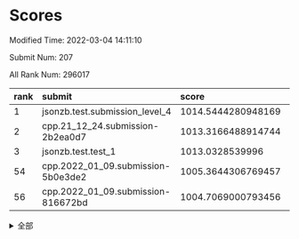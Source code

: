 # Scores

Modified Time: 2022-03-04 14:11:10

Submit Num: 207

All Rank Num: 296017

| rank |               submit               |       score        |       sigma        | pk_num |
| :--- | :--------------------------------- | :----------------- | :----------------- | :----- |
| 1    | jsonzb.test.submission_level_4     | 1014.5444280948169 | 0.851771849780666  | 5725   |
| 2    | cpp.21_12_24.submission-2b2ea0d7   | 1013.3166488914744 | 0.8186113217364978 | 5722   |
| 3    | jsonzb.test.test_1                 | 1013.0328539996    | 0.8014353083932435 | 5716   |
| 54   | cpp.2022_01_09.submission-5b0e3de2 | 1005.3644306769457 | 0.7144403868456236 | 5720   |
| 56   | cpp.2022_01_09.submission-816672bd | 1004.7069000793456 | 0.7118891535083817 | 5718   |


<details>
<summary>全部</summary>

| rank |                 submit                 |       score        |       sigma        | pk_num |
| :--- | :------------------------------------- | :----------------- | :----------------- | :----- |
| 1    | jsonzb.test.submission_level_4         | 1014.5444280948169 | 0.851771849780666  | 5725   |
| 2    | cpp.21_12_24.submission-2b2ea0d7       | 1013.3166488914744 | 0.8186113217364978 | 5722   |
| 3    | jsonzb.test.test_1                     | 1013.0328539996    | 0.8014353083932435 | 5716   |
| 4    | gobigger.level_3.submission_level_3_2  | 1011.6382674232013 | 0.7692808953122836 | 5719   |
| 5    | gobigger.level_3.submission_level_3_26 | 1011.5531584367111 | 0.7654380180442404 | 5719   |
| 6    | gobigger.level_3.submission_level_3_14 | 1011.5292227277546 | 0.7744545250105489 | 5723   |
| 7    | gobigger.level_3.submission_level_3_44 | 1011.5252972054298 | 0.7816508098056165 | 5722   |
| 8    | gobigger.level_3.submission_level_3_10 | 1010.9857631755928 | 0.7606845249197202 | 5719   |
| 9    | gobigger.level_3.submission_level_3_20 | 1010.9750416029673 | 0.7643759453742985 | 5724   |
| 10   | gobigger.level_3.submission_level_3_29 | 1010.8981435333318 | 0.762067479241026  | 5722   |
| 11   | gobigger.level_3.submission_level_3_19 | 1010.8259185972031 | 0.7698295525611962 | 5721   |
| 12   | gobigger.level_3.submission_level_3_46 | 1010.7940155423969 | 0.7863871670950817 | 5717   |
| 13   | gobigger.level_3.submission_level_3_28 | 1010.7668804918941 | 0.7658017508077185 | 5723   |
| 14   | gobigger.level_3.submission_level_3_31 | 1010.757643382308  | 0.7702925759170688 | 5721   |
| 15   | gobigger.level_3.submission_level_3_27 | 1010.6823242288139 | 0.7856110936311683 | 5718   |
| 16   | gobigger.level_3.submission_level_3_49 | 1010.6513342842587 | 0.7754608866669211 | 5724   |
| 17   | gobigger.level_3.submission_level_3_4  | 1010.5599529255755 | 0.7588765009649469 | 5725   |
| 18   | gobigger.level_3.submission_level_3_16 | 1010.5132150425035 | 0.7613201965923566 | 5719   |
| 19   | gobigger.level_3.submission_level_3_33 | 1010.4571741221818 | 0.7787619305821689 | 5720   |
| 20   | gobigger.level_3.submission_level_3_1  | 1010.3503169705215 | 0.7586388426508669 | 5719   |
| 21   | gobigger.level_3.submission_level_3_15 | 1010.3185668784682 | 0.7851224629188084 | 5728   |
| 22   | gobigger.level_3.submission_level_3_30 | 1010.3166065563341 | 0.7506264978374311 | 5719   |
| 23   | gobigger.level_3.submission_level_3_3  | 1010.2813093686038 | 0.7359241148133853 | 5719   |
| 24   | gobigger.level_3.submission_level_3_12 | 1010.2282439132454 | 0.7589166313177627 | 5713   |
| 25   | gobigger.level_3.submission_level_3_38 | 1010.1472304607956 | 0.7361663956024965 | 5719   |
| 26   | gobigger.level_3.submission_level_3_7  | 1010.1108559952888 | 0.7630245004786541 | 5718   |
| 27   | gobigger.level_3.submission_level_3_47 | 1010.0945918191254 | 0.763350828956604  | 5728   |
| 28   | gobigger.level_3.submission_level_3_24 | 1010.0887962006534 | 0.7622742817189183 | 5722   |
| 29   | gobigger.level_3.submission_level_3_25 | 1010.0606657080798 | 0.7655405995703994 | 5715   |
| 30   | gobigger.level_3.submission_level_3_8  | 1009.9653230636738 | 0.7542735550772162 | 5719   |
| 31   | gobigger.level_3.submission_level_3_34 | 1009.9441066974018 | 0.7550291423469309 | 5727   |
| 32   | gobigger.level_3.submission_level_3_45 | 1009.9340312766521 | 0.7760025321975745 | 5725   |
| 33   | gobigger.level_3.submission_level_3_32 | 1009.9119191488288 | 0.7604513582922298 | 5712   |
| 34   | gobigger.level_3.submission_level_3_40 | 1009.8939190634496 | 0.7587845490590074 | 5721   |
| 35   | gobigger.level_3.submission_level_3_41 | 1009.8336837763337 | 0.7489968783714656 | 5723   |
| 36   | gobigger.level_3.submission_level_3_35 | 1009.7817726853458 | 0.7776724473169078 | 5719   |
| 37   | gobigger.level_3.submission_level_3_21 | 1009.7658858524808 | 0.7534417517422729 | 5717   |
| 38   | gobigger.level_3.submission_level_3_0  | 1009.7155820153001 | 0.7576545537442541 | 5722   |
| 39   | gobigger.level_3.submission_level_3_43 | 1009.5772908477271 | 0.7544799777664234 | 5724   |
| 40   | gobigger.level_3.submission_level_3_36 | 1009.5658407530414 | 0.7846903943173928 | 5718   |
| 41   | gobigger.level_3.submission_level_3_37 | 1009.5263977936914 | 0.7477232919606972 | 5721   |
| 42   | gobigger.level_3.submission_level_3_6  | 1009.3896485537409 | 0.7481022688043785 | 5720   |
| 43   | gobigger.level_3.submission_level_3_42 | 1009.3024531463188 | 0.7603306455764486 | 5716   |
| 44   | gobigger.level_3.submission_level_3_13 | 1009.1488846631031 | 0.7426235842012797 | 5723   |
| 45   | gobigger.level_3.submission_level_3_39 | 1009.0635373533167 | 0.7525547837774375 | 5724   |
| 46   | gobigger.level_3.submission_level_3_18 | 1008.9346313875876 | 0.7509222879808296 | 5720   |
| 47   | gobigger.level_3.submission_level_3_22 | 1008.8964462691869 | 0.7658050419453661 | 5720   |
| 48   | gobigger.level_3.submission_level_3_48 | 1008.7151477638298 | 0.7413857995648728 | 5717   |
| 49   | gobigger.level_3.submission_level_3_17 | 1008.4853537772443 | 0.7333733148875342 | 5721   |
| 50   | gobigger.level_3.submission_level_3_5  | 1008.4732805817556 | 0.7496038225332083 | 5719   |
| 51   | gobigger.level_3.submission_level_3_11 | 1008.1070664897401 | 0.7472530302058734 | 5722   |
| 52   | gobigger.level_3.submission_level_3_23 | 1008.1035964134811 | 0.7333351392757808 | 5721   |
| 53   | gobigger.level_3.submission_level_3_9  | 1007.2918071824893 | 0.757786608631096  | 5717   |
| 54   | cpp.2022_01_09.submission-5b0e3de2     | 1005.3644306769457 | 0.7144403868456236 | 5720   |
| 55   | gobigger.level_1.submission_level_1_47 | 1005.0957454539881 | 0.7372959447024074 | 5720   |
| 56   | cpp.2022_01_09.submission-816672bd     | 1004.7069000793456 | 0.7118891535083817 | 5718   |
| 57   | gobigger.level_1.submission_level_1_28 | 1004.6462573749166 | 0.7240908488232642 | 5724   |
| 58   | gobigger.level_1.submission_level_1_32 | 1004.6227024957043 | 0.7180850585647088 | 5714   |
| 59   | gobigger.level_1.submission_level_1_43 | 1004.3848644902351 | 0.7173971154205306 | 5723   |
| 60   | gobigger.level_1.submission_level_1_27 | 1004.3139109147079 | 0.7169409078904205 | 5722   |
| 61   | gobigger.level_1.submission_level_1_34 | 1004.2790536246713 | 0.715014787583498  | 5717   |
| 62   | gobigger.level_1.submission_level_1_5  | 1004.199668932681  | 0.7194495011582719 | 5718   |
| 63   | gobigger.level_1.submission_level_1_38 | 1004.1438801813661 | 0.7143283407008596 | 5719   |
| 64   | gobigger.level_1.submission_level_1_24 | 1004.1424083756391 | 0.7123761644054661 | 5723   |
| 65   | gobigger.level_1.submission_level_1_8  | 1004.1044469974094 | 0.7157904240695153 | 5720   |
| 66   | gobigger.level_1.submission_level_1_0  | 1003.9245693572055 | 0.7150949442044582 | 5721   |
| 67   | gobigger.level_1.submission_level_1_11 | 1003.8826244759136 | 0.7148159196452516 | 5723   |
| 68   | gobigger.level_1.submission_level_1_46 | 1003.8688348191076 | 0.710568421126573  | 5719   |
| 69   | gobigger.level_1.submission_level_1_12 | 1003.827826394762  | 0.7268972611950575 | 5723   |
| 70   | gobigger.level_1.submission_level_1_3  | 1003.7994550377671 | 0.7096923371276741 | 5714   |
| 71   | gobigger.level_1.submission_level_1_16 | 1003.746680124596  | 0.7206908770259909 | 5717   |
| 72   | gobigger.level_1.submission_level_1_21 | 1003.7028905273608 | 0.7280371899105028 | 5724   |
| 73   | gobigger.level_1.submission_level_1_40 | 1003.6476820246762 | 0.7133422735766691 | 5722   |
| 74   | gobigger.level_1.submission_level_1_13 | 1003.6462147948087 | 0.722099911333514  | 5719   |
| 75   | gobigger.level_1.submission_level_1_39 | 1003.6173256172374 | 0.7182556294876219 | 5724   |
| 76   | gobigger.level_1.submission_level_1_15 | 1003.5880023776488 | 0.703899414613201  | 5725   |
| 77   | gobigger.level_1.submission_level_1_44 | 1003.5483071158978 | 0.7111494540175753 | 5719   |
| 78   | gobigger.level_1.submission_level_1_45 | 1003.4914614209256 | 0.7216175657038666 | 5718   |
| 79   | gobigger.level_1.submission_level_1_29 | 1003.4600567589935 | 0.7170056335652361 | 5722   |
| 80   | gobigger.level_1.submission_level_1_49 | 1003.4077566952902 | 0.7297188019384341 | 5717   |
| 81   | gobigger.level_1.submission_level_1_37 | 1003.4006797800895 | 0.7233607277266987 | 5715   |
| 82   | gobigger.level_1.submission_level_1_6  | 1003.2565739314513 | 0.7133843326668375 | 5721   |
| 83   | gobigger.level_1.submission_level_1_20 | 1003.1490589877717 | 0.7165875152085232 | 5720   |
| 84   | gobigger.level_1.submission_level_1_10 | 1003.1317833363872 | 0.7189938776598772 | 5720   |
| 85   | gobigger.level_1.submission_level_1_1  | 1003.1254689420944 | 0.7096271474690528 | 5714   |
| 86   | gobigger.level_1.submission_level_1_36 | 1003.1006695547962 | 0.7169894209590565 | 5723   |
| 87   | gobigger.level_1.submission_level_1_4  | 1003.0928232690547 | 0.7037263293940536 | 5720   |
| 88   | gobigger.level_1.submission_level_1_9  | 1003.0304938869509 | 0.7126779028144616 | 5715   |
| 89   | gobigger.level_1.submission_level_1_14 | 1002.9824184949747 | 0.7149598720621286 | 5723   |
| 90   | gobigger.level_1.submission_level_1_33 | 1002.8226269836363 | 0.7105281817124516 | 5719   |
| 91   | gobigger.level_1.submission_level_1_18 | 1002.8153774908893 | 0.7086867852385889 | 5722   |
| 92   | gobigger.level_1.submission_level_1_42 | 1002.7588809990763 | 0.7170807460317423 | 5723   |
| 93   | gobigger.level_1.submission_level_1_31 | 1002.6085983848992 | 0.7086409784063252 | 5714   |
| 94   | gobigger.level_1.submission_level_1_35 | 1002.5941923228044 | 0.7057827821124847 | 5721   |
| 95   | gobigger.level_1.submission_level_1_2  | 1002.5847678956326 | 0.7144260909055921 | 5727   |
| 96   | gobigger.level_1.submission_level_1_48 | 1002.4661919646525 | 0.7110695344558087 | 5721   |
| 97   | gobigger.level_1.submission_level_1_17 | 1002.3883931582353 | 0.7063652388860089 | 5720   |
| 98   | gobigger.level_1.submission_level_1_19 | 1002.3386178902331 | 0.7148695651121733 | 5719   |
| 99   | gobigger.level_1.submission_level_1_41 | 1002.2095234481491 | 0.71316952921276   | 5719   |
| 100  | gobigger.level_1.submission_level_1_7  | 1002.1622040672    | 0.7045525613353981 | 5727   |
| 101  | gobigger.level_1.submission_level_1_22 | 1002.0586398042198 | 0.7119913714264987 | 5721   |
| 102  | gobigger.level_1.submission_level_1_25 | 1001.8365250779718 | 0.7196115154250404 | 5725   |
| 103  | gobigger.level_1.submission_level_1_30 | 1001.6325410855915 | 0.7188792246683011 | 5721   |
| 104  | gobigger.level_1.submission_level_1_26 | 1001.5109588126658 | 0.7188753067477219 | 5723   |
| 105  | gobigger.level_1.submission_level_1_23 | 1001.351955543005  | 0.7153218623449169 | 5716   |
| 106  | gobigger.random.submission_random_45   | 997.5738608256054  | 0.7172375624220191 | 5720   |
| 107  | gobigger.random.submission_random_10   | 997.4503634086536  | 0.7090554191862408 | 5719   |
| 108  | gobigger.random.submission_random_47   | 997.4245696172014  | 0.7137082492234813 | 5724   |
| 109  | gobigger.random.submission_random_37   | 997.3341401068111  | 0.705297891604288  | 5720   |
| 110  | gobigger.random.submission_random_33   | 997.2933595328976  | 0.7108680687257406 | 5720   |
| 111  | gobigger.random.submission_random_26   | 996.9324537097642  | 0.7079503688389731 | 5722   |
| 112  | gobigger.random.submission_random_7    | 996.866228012934   | 0.7108633964822013 | 5720   |
| 113  | gobigger.random.submission_random_5    | 996.8377899011836  | 0.7156053979323421 | 5720   |
| 114  | gobigger.random.submission_random_41   | 996.8128731300986  | 0.708733223163736  | 5722   |
| 115  | gobigger.random.submission_random_16   | 996.7451687100274  | 0.7084062717245234 | 5724   |
| 116  | gobigger.random.submission_random_35   | 996.6909218361461  | 0.7040704017650652 | 5722   |
| 117  | gobigger.random.submission_random_23   | 996.5795194724822  | 0.7089151592753865 | 5721   |
| 118  | gobigger.random.submission_random_44   | 996.5020422991591  | 0.6973156166600474 | 5717   |
| 119  | gobigger.random.submission_random_25   | 996.4955328080314  | 0.7106831247532529 | 5719   |
| 120  | gobigger.random.submission_random_4    | 996.4675563447553  | 0.7018907104488001 | 5722   |
| 121  | gobigger.random.submission_random_48   | 996.4550001092655  | 0.7205314301645998 | 5719   |
| 122  | gobigger.random.submission_random_3    | 996.446532076796   | 0.7087218078368199 | 5720   |
| 123  | gobigger.random.submission_random_27   | 996.3954246109703  | 0.7201020165900698 | 5720   |
| 124  | gobigger.random.submission_random_28   | 996.3153537225454  | 0.7048458937978594 | 5713   |
| 125  | gobigger.random.submission_random_20   | 996.2968766122688  | 0.7227019008177366 | 5727   |
| 126  | gobigger.random.submission_random_6    | 996.2962480396111  | 0.7086344503246691 | 5717   |
| 127  | gobigger.random.submission_random_17   | 996.2253172139008  | 0.7097774813264877 | 5719   |
| 128  | gobigger.random.submission_random_30   | 996.218385662819   | 0.7089200106203533 | 5721   |
| 129  | gobigger.random.submission_random_38   | 996.1640162936486  | 0.7264068590472084 | 5717   |
| 130  | gobigger.random.submission_random_24   | 996.1012739002265  | 0.6965127083911588 | 5713   |
| 131  | gobigger.random.submission_random_15   | 996.081113599812   | 0.70519692521007   | 5724   |
| 132  | gobigger.random.submission_random_21   | 996.0667494922934  | 0.7210476008073601 | 5720   |
| 133  | gobigger.random.submission_random_32   | 995.9804289609848  | 0.7217597482127289 | 5721   |
| 134  | gobigger.random.submission_random_31   | 995.92967506562    | 0.7093995883576467 | 5722   |
| 135  | gobigger.random.submission_random_42   | 995.8927501115712  | 0.7145104042340771 | 5723   |
| 136  | gobigger.random.submission_random_1    | 995.8824662333574  | 0.7099166955332661 | 5722   |
| 137  | gobigger.random.submission_random_8    | 995.8820551370319  | 0.715999248512524  | 5725   |
| 138  | gobigger.random.submission_random_12   | 995.7874724625918  | 0.7114047921218785 | 5713   |
| 139  | gobigger.random.submission_random_29   | 995.7599238066039  | 0.7116609157823253 | 5724   |
| 140  | gobigger.random.submission_random_43   | 995.7363039629577  | 0.7215810413234551 | 5722   |
| 141  | gobigger.random.submission_random_39   | 995.6687861796305  | 0.7070941235823371 | 5723   |
| 142  | gobigger.random.submission_random_14   | 995.6368492944117  | 0.7125684158084458 | 5719   |
| 143  | gobigger.random.submission_random_46   | 995.6267465653648  | 0.72180893714217   | 5717   |
| 144  | gobigger.random.submission_random_9    | 995.5115995856189  | 0.702576578176122  | 5719   |
| 145  | gobigger.random.submission_random_22   | 995.5035342940098  | 0.7207580054485444 | 5721   |
| 146  | gobigger.random.submission_random_34   | 995.4313888669249  | 0.7171426612251796 | 5721   |
| 147  | gobigger.random.submission_random_2    | 995.3541380689043  | 0.7252734138036995 | 5719   |
| 148  | gobigger.random.submission_random_11   | 995.3486424427227  | 0.717162110570062  | 5718   |
| 149  | gobigger.random.submission_random_36   | 995.2913718468855  | 0.7072383616992535 | 5723   |
| 150  | gobigger.random.submission_random_40   | 995.2785197722525  | 0.7246550221418886 | 5726   |
| 151  | gobigger.random.submission_random_19   | 995.2771665532064  | 0.7094713842250877 | 5721   |
| 152  | gobigger.random.submission_random_13   | 995.1203418319474  | 0.7326434161246714 | 5721   |
| 153  | gobigger.random.submission_random_18   | 995.0543564145464  | 0.7061469207939302 | 5718   |
| 154  | gobigger.random.submission_random_49   | 994.6826406811381  | 0.7113162131148189 | 5719   |
| 155  | gobigger.random.submission_random_0    | 994.5691777731645  | 0.7312172096911349 | 5718   |
| 156  | gobigger.level_2.submission_level_2_38 | 994.3541437186708  | 0.7205347903112654 | 5721   |
| 157  | gobigger.level_2.submission_level_2_39 | 994.0726310890191  | 0.7284637885917455 | 5723   |
| 158  | gobigger.level_2.submission_level_2_7  | 993.6568648374325  | 0.7506519171171463 | 5722   |
| 159  | gobigger.level_2.submission_level_2_14 | 993.5860249851663  | 0.7396441972409857 | 5720   |
| 160  | gobigger.level_2.submission_level_2_23 | 993.5118638343658  | 0.72544787403197   | 5724   |
| 161  | gobigger.level_2.submission_level_2_20 | 993.4287430060849  | 0.7474847864688496 | 5718   |
| 162  | gobigger.level_2.submission_level_2_33 | 993.423630753295   | 0.7594932067338144 | 5721   |
| 163  | gobigger.level_2.submission_level_2_28 | 993.3567629133008  | 0.7399271729749481 | 5715   |
| 164  | gobigger.level_2.submission_level_2_44 | 993.2228228921387  | 0.7443391475818123 | 5719   |
| 165  | gobigger.level_2.submission_level_2_17 | 992.8863739381922  | 0.7455868244510337 | 5720   |
| 166  | gobigger.level_2.submission_level_2_11 | 992.882662541171   | 0.7356286692580568 | 5718   |
| 167  | gobigger.level_2.submission_level_2_48 | 992.7440225024648  | 0.7557476104042734 | 5717   |
| 168  | gobigger.level_2.submission_level_2_0  | 992.7305660051211  | 0.7285209071010449 | 5722   |
| 169  | gobigger.level_2.submission_level_2_35 | 992.5855263911463  | 0.7553753850410884 | 5722   |
| 170  | gobigger.level_2.submission_level_2_1  | 992.5814725573078  | 0.7259280974335185 | 5717   |
| 171  | gobigger.level_2.submission_level_2_21 | 992.5469873507075  | 0.7436529784581278 | 5721   |
| 172  | gobigger.level_2.submission_level_2_18 | 992.2752457053058  | 0.7444159896163183 | 5717   |
| 173  | gobigger.level_2.submission_level_2_22 | 992.2716611084559  | 0.7549220370153353 | 5713   |
| 174  | gobigger.level_2.submission_level_2_40 | 992.2036516550571  | 0.7393241299615831 | 5717   |
| 175  | gobigger.level_2.submission_level_2_5  | 992.1634011594643  | 0.7740532195591797 | 5721   |
| 176  | gobigger.level_2.submission_level_2_49 | 992.0867247757124  | 0.7657047434047195 | 5723   |
| 177  | gobigger.level_2.submission_level_2_31 | 991.9567571163994  | 0.7434015922312339 | 5720   |
| 178  | gobigger.level_2.submission_level_2_6  | 991.9437179172062  | 0.7531304924515023 | 5721   |
| 179  | gobigger.level_2.submission_level_2_26 | 991.8527927230903  | 0.7513679599531989 | 5715   |
| 180  | gobigger.level_2.submission_level_2_10 | 991.7832705449025  | 0.7515727715598806 | 5718   |
| 181  | gobigger.level_2.submission_level_2_36 | 991.7763743606498  | 0.7600768000481039 | 5716   |
| 182  | gobigger.level_2.submission_level_2_29 | 991.6997898779758  | 0.7460429482687055 | 5719   |
| 183  | gobigger.level_2.submission_level_2_19 | 991.4980822611998  | 0.7498792601034782 | 5719   |
| 184  | gobigger.level_2.submission_level_2_15 | 991.4935333044922  | 0.758567709893022  | 5719   |
| 185  | gobigger.level_2.submission_level_2_41 | 991.4520541709151  | 0.7516995588360401 | 5720   |
| 186  | gobigger.level_2.submission_level_2_3  | 991.4341740724478  | 0.7407685365715204 | 5718   |
| 187  | gobigger.level_2.submission_level_2_45 | 991.3699504089133  | 0.7407963876863087 | 5716   |
| 188  | gobigger.level_2.submission_level_2_2  | 991.3634376560527  | 0.7418669307859647 | 5718   |
| 189  | gobigger.level_2.submission_level_2_12 | 991.3583471237389  | 0.7534057732453776 | 5717   |
| 190  | gobigger.level_2.submission_level_2_4  | 991.2717829736529  | 0.7510156040525681 | 5719   |
| 191  | gobigger.level_2.submission_level_2_16 | 991.2486769287602  | 0.7618856624928764 | 5722   |
| 192  | gobigger.level_2.submission_level_2_25 | 991.2432239948195  | 0.7529475766653382 | 5720   |
| 193  | gobigger.level_2.submission_level_2_24 | 991.1764360458418  | 0.7459015789650263 | 5722   |
| 194  | gobigger.level_2.submission_level_2_34 | 990.8555767685662  | 0.7445548499021257 | 5723   |
| 195  | gobigger.level_2.submission_level_2_27 | 990.8503919165785  | 0.7587866129787993 | 5719   |
| 196  | gobigger.level_2.submission_level_2_13 | 990.8495017405072  | 0.7529247527720468 | 5725   |
| 197  | gobigger.level_2.submission_level_2_9  | 990.8319338270892  | 0.7572611434220964 | 5723   |
| 198  | gobigger.level_2.submission_level_2_37 | 990.7779597359372  | 0.7508913690754243 | 5717   |
| 199  | gobigger.level_2.submission_level_2_47 | 990.7197021093334  | 0.7603038971326253 | 5719   |
| 200  | gobigger.level_2.submission_level_2_32 | 990.6317632950233  | 0.7688752130034595 | 5723   |
| 201  | gobigger.level_2.submission_level_2_30 | 990.5203443992132  | 0.7680190194160502 | 5716   |
| 202  | gobigger.level_2.submission_level_2_43 | 990.4236247168604  | 0.7850605996487992 | 5718   |
| 203  | gobigger.level_2.submission_level_2_8  | 990.3052242678942  | 0.7687543821120613 | 5724   |
| 204  | gobigger.level_2.submission_level_2_46 | 990.1723696852508  | 0.7762100602263515 | 5717   |
| 205  | gobigger.level_2.submission_level_2_42 | 988.6693915766144  | 0.7838465315527444 | 5722   |
| 206  | gobigger.none.submission_none_0        | 979.4231020887768  | 1.1700110892383022 | 5721   |
| 207  | gobigger.none.submission_none_1        | 975.3806182366513  | 1.5797273659504747 | 5716   |

</details>